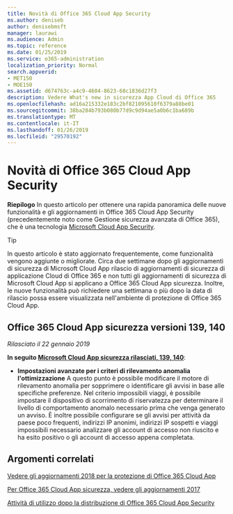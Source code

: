 ```yaml
---
title: Novità di Office 365 Cloud App Security
ms.author: deniseb
author: denisebmsft
manager: laurawi
ms.audience: Admin
ms.topic: reference
ms.date: 01/25/2019
ms.service: o365-administration
localization_priority: Normal
search.appverid:
- MET150
- MOE150
ms.assetid: d674763c-a4c9-4604-8623-68c1836d27f3
description: Vedere What's new in sicurezza App Cloud di Office 365
ms.openlocfilehash: ad16a215332e183c2bf821095610f6379a88be01
ms.sourcegitcommit: 38ba284b793b080b77d9c9d94ae5a0b6c1ba689b
ms.translationtype: MT
ms.contentlocale: it-IT
ms.lasthandoff: 01/26/2019
ms.locfileid: "29570192"
---
```

# <a name="what-is-new-in-office-365-cloud-app-security"></a>Novità di Office 365 Cloud App Security

**Riepilogo** In questo articolo per ottenere una rapida panoramica delle nuove funzionalità e gli aggiornamenti in Office 365 Cloud App Security (precedentemente noto come Gestione sicurezza avanzata di Office 365), che è una tecnologia [Microsoft Cloud App Security](https://aka.ms/whatiscas).
  
> [!TIP]
> In questo articolo è stato aggiornato frequentemente, come funzionalità vengono aggiunte o migliorate. Circa due settimane dopo gli aggiornamenti di sicurezza di Microsoft Cloud App rilascio di aggiornamenti di sicurezza di applicazione Cloud di Office 365 e non tutti gli aggiornamenti di sicurezza di Microsoft Cloud App si applicano a Office 365 Cloud App sicurezza. Inoltre, le nuove funzionalità può richiedere una settimana o più dopo la data di rilascio possa essere visualizzata nell'ambiente di protezione di Office 365 Cloud App.

## <a name="office-365-cloud-app-security-releases-139-140"></a>Office 365 Cloud App sicurezza versioni 139, 140

*Rilasciato il 22 gennaio 2019*

**In seguito [Microsoft Cloud App sicurezza rilasciati, 139, 140](https://docs.microsoft.com/cloud-app-security/release-notes#cloud-app-security-release-139-140)**:

- **Impostazioni avanzate per i criteri di rilevamento anomalia l'ottimizzazione** A questo punto è possibile modificare il motore di rilevamento anomalia per sopprimere o identificare gli avvisi in base alle specifiche preferenze. Nel criterio impossibili viaggi, è possibile impostare il dispositivo di scorrimento di riservatezza per determinare il livello di comportamento anomalo necessario prima che venga generato un avviso. È inoltre possibile configurare se gli avvisi per attività da paese poco frequenti, indirizzi IP anonimi, indirizzi IP sospetti e viaggi impossibili necessario analizzare gli account di accesso non riuscito e ha esito positivo o gli account di accesso appena completata. 

## <a name="related-topics"></a>Argomenti correlati

[Vedere gli aggiornamenti 2018 per la protezione di Office 365 Cloud App](new-in-office-365-cas-2018.md)

[Per Office 365 Cloud App sicurezza, vedere gli aggiornamenti 2017](new-in-office-365-cas-2017.md)
    
[Attività di utilizzo dopo la distribuzione di Office 365 Cloud App Security](utilization-activities-for-ocas.md)